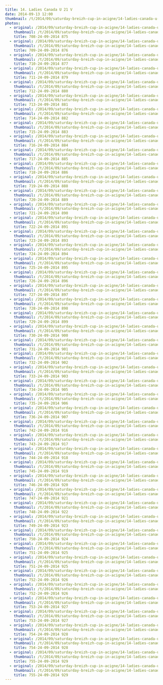 ```yaml
---
title: 14. Ladies Canada U 21 V 
date: 2014-09-13 12:00
thumbnail: /t/2014/09/saturday-breizh-cup-in-acigne/14-ladies-canada-u-21-v/708-24-09-2014-875.jpg
photos:
  - original: /2014/09/saturday-breizh-cup-in-acigne/14-ladies-canada-u-21-v/708-24-09-2014-875.jpg
    thumbnail: /t/2014/09/saturday-breizh-cup-in-acigne/14-ladies-canada-u-21-v/708-24-09-2014-875.jpg
    title: 708-24-09-2014 875
  - original: /2014/09/saturday-breizh-cup-in-acigne/14-ladies-canada-u-21-v/709-24-09-2014-876.jpg
    thumbnail: /t/2014/09/saturday-breizh-cup-in-acigne/14-ladies-canada-u-21-v/709-24-09-2014-876.jpg
    title: 709-24-09-2014 876
  - original: /2014/09/saturday-breizh-cup-in-acigne/14-ladies-canada-u-21-v/710-24-09-2014-877.jpg
    thumbnail: /t/2014/09/saturday-breizh-cup-in-acigne/14-ladies-canada-u-21-v/710-24-09-2014-877.jpg
    title: 710-24-09-2014 877
  - original: /2014/09/saturday-breizh-cup-in-acigne/14-ladies-canada-u-21-v/711-24-09-2014-879.jpg
    thumbnail: /t/2014/09/saturday-breizh-cup-in-acigne/14-ladies-canada-u-21-v/711-24-09-2014-879.jpg
    title: 711-24-09-2014 879
  - original: /2014/09/saturday-breizh-cup-in-acigne/14-ladies-canada-u-21-v/712-24-09-2014-880.jpg
    thumbnail: /t/2014/09/saturday-breizh-cup-in-acigne/14-ladies-canada-u-21-v/712-24-09-2014-880.jpg
    title: 712-24-09-2014 880
  - original: /2014/09/saturday-breizh-cup-in-acigne/14-ladies-canada-u-21-v/713-24-09-2014-881.jpg
    thumbnail: /t/2014/09/saturday-breizh-cup-in-acigne/14-ladies-canada-u-21-v/713-24-09-2014-881.jpg
    title: 713-24-09-2014 881
  - original: /2014/09/saturday-breizh-cup-in-acigne/14-ladies-canada-u-21-v/714-24-09-2014-882.jpg
    thumbnail: /t/2014/09/saturday-breizh-cup-in-acigne/14-ladies-canada-u-21-v/714-24-09-2014-882.jpg
    title: 714-24-09-2014 882
  - original: /2014/09/saturday-breizh-cup-in-acigne/14-ladies-canada-u-21-v/715-24-09-2014-883.jpg
    thumbnail: /t/2014/09/saturday-breizh-cup-in-acigne/14-ladies-canada-u-21-v/715-24-09-2014-883.jpg
    title: 715-24-09-2014 883
  - original: /2014/09/saturday-breizh-cup-in-acigne/14-ladies-canada-u-21-v/716-24-09-2014-884.jpg
    thumbnail: /t/2014/09/saturday-breizh-cup-in-acigne/14-ladies-canada-u-21-v/716-24-09-2014-884.jpg
    title: 716-24-09-2014 884
  - original: /2014/09/saturday-breizh-cup-in-acigne/14-ladies-canada-u-21-v/717-24-09-2014-885.jpg
    thumbnail: /t/2014/09/saturday-breizh-cup-in-acigne/14-ladies-canada-u-21-v/717-24-09-2014-885.jpg
    title: 717-24-09-2014 885
  - original: /2014/09/saturday-breizh-cup-in-acigne/14-ladies-canada-u-21-v/718-24-09-2014-886.jpg
    thumbnail: /t/2014/09/saturday-breizh-cup-in-acigne/14-ladies-canada-u-21-v/718-24-09-2014-886.jpg
    title: 718-24-09-2014 886
  - original: /2014/09/saturday-breizh-cup-in-acigne/14-ladies-canada-u-21-v/719-24-09-2014-888.jpg
    thumbnail: /t/2014/09/saturday-breizh-cup-in-acigne/14-ladies-canada-u-21-v/719-24-09-2014-888.jpg
    title: 719-24-09-2014 888
  - original: /2014/09/saturday-breizh-cup-in-acigne/14-ladies-canada-u-21-v/720-24-09-2014-889.jpg
    thumbnail: /t/2014/09/saturday-breizh-cup-in-acigne/14-ladies-canada-u-21-v/720-24-09-2014-889.jpg
    title: 720-24-09-2014 889
  - original: /2014/09/saturday-breizh-cup-in-acigne/14-ladies-canada-u-21-v/721-24-09-2014-890.jpg
    thumbnail: /t/2014/09/saturday-breizh-cup-in-acigne/14-ladies-canada-u-21-v/721-24-09-2014-890.jpg
    title: 721-24-09-2014 890
  - original: /2014/09/saturday-breizh-cup-in-acigne/14-ladies-canada-u-21-v/722-24-09-2014-891.jpg
    thumbnail: /t/2014/09/saturday-breizh-cup-in-acigne/14-ladies-canada-u-21-v/722-24-09-2014-891.jpg
    title: 722-24-09-2014 891
  - original: /2014/09/saturday-breizh-cup-in-acigne/14-ladies-canada-u-21-v/723-24-09-2014-893.jpg
    thumbnail: /t/2014/09/saturday-breizh-cup-in-acigne/14-ladies-canada-u-21-v/723-24-09-2014-893.jpg
    title: 723-24-09-2014 893
  - original: /2014/09/saturday-breizh-cup-in-acigne/14-ladies-canada-u-21-v/724-24-09-2014-894.jpg
    thumbnail: /t/2014/09/saturday-breizh-cup-in-acigne/14-ladies-canada-u-21-v/724-24-09-2014-894.jpg
    title: 724-24-09-2014 894
  - original: /2014/09/saturday-breizh-cup-in-acigne/14-ladies-canada-u-21-v/725-24-09-2014-895.jpg
    thumbnail: /t/2014/09/saturday-breizh-cup-in-acigne/14-ladies-canada-u-21-v/725-24-09-2014-895.jpg
    title: 725-24-09-2014 895
  - original: /2014/09/saturday-breizh-cup-in-acigne/14-ladies-canada-u-21-v/726-24-09-2014-896.jpg
    thumbnail: /t/2014/09/saturday-breizh-cup-in-acigne/14-ladies-canada-u-21-v/726-24-09-2014-896.jpg
    title: 726-24-09-2014 896
  - original: /2014/09/saturday-breizh-cup-in-acigne/14-ladies-canada-u-21-v/727-24-09-2014-897.jpg
    thumbnail: /t/2014/09/saturday-breizh-cup-in-acigne/14-ladies-canada-u-21-v/727-24-09-2014-897.jpg
    title: 727-24-09-2014 897
  - original: /2014/09/saturday-breizh-cup-in-acigne/14-ladies-canada-u-21-v/728-24-09-2014-898.jpg
    thumbnail: /t/2014/09/saturday-breizh-cup-in-acigne/14-ladies-canada-u-21-v/728-24-09-2014-898.jpg
    title: 728-24-09-2014 898
  - original: /2014/09/saturday-breizh-cup-in-acigne/14-ladies-canada-u-21-v/729-24-09-2014-899.jpg
    thumbnail: /t/2014/09/saturday-breizh-cup-in-acigne/14-ladies-canada-u-21-v/729-24-09-2014-899.jpg
    title: 729-24-09-2014 899
  - original: /2014/09/saturday-breizh-cup-in-acigne/14-ladies-canada-u-21-v/730-24-09-2014-900.jpg
    thumbnail: /t/2014/09/saturday-breizh-cup-in-acigne/14-ladies-canada-u-21-v/730-24-09-2014-900.jpg
    title: 730-24-09-2014 900
  - original: /2014/09/saturday-breizh-cup-in-acigne/14-ladies-canada-u-21-v/731-24-09-2014-901.jpg
    thumbnail: /t/2014/09/saturday-breizh-cup-in-acigne/14-ladies-canada-u-21-v/731-24-09-2014-901.jpg
    title: 731-24-09-2014 901
  - original: /2014/09/saturday-breizh-cup-in-acigne/14-ladies-canada-u-21-v/732-24-09-2014-902.jpg
    thumbnail: /t/2014/09/saturday-breizh-cup-in-acigne/14-ladies-canada-u-21-v/732-24-09-2014-902.jpg
    title: 732-24-09-2014 902
  - original: /2014/09/saturday-breizh-cup-in-acigne/14-ladies-canada-u-21-v/733-24-09-2014-903.jpg
    thumbnail: /t/2014/09/saturday-breizh-cup-in-acigne/14-ladies-canada-u-21-v/733-24-09-2014-903.jpg
    title: 733-24-09-2014 903
  - original: /2014/09/saturday-breizh-cup-in-acigne/14-ladies-canada-u-21-v/734-24-09-2014-905.jpg
    thumbnail: /t/2014/09/saturday-breizh-cup-in-acigne/14-ladies-canada-u-21-v/734-24-09-2014-905.jpg
    title: 734-24-09-2014 905
  - original: /2014/09/saturday-breizh-cup-in-acigne/14-ladies-canada-u-21-v/735-24-09-2014-906.jpg
    thumbnail: /t/2014/09/saturday-breizh-cup-in-acigne/14-ladies-canada-u-21-v/735-24-09-2014-906.jpg
    title: 735-24-09-2014 906
  - original: /2014/09/saturday-breizh-cup-in-acigne/14-ladies-canada-u-21-v/736-24-09-2014-907.jpg
    thumbnail: /t/2014/09/saturday-breizh-cup-in-acigne/14-ladies-canada-u-21-v/736-24-09-2014-907.jpg
    title: 736-24-09-2014 907
  - original: /2014/09/saturday-breizh-cup-in-acigne/14-ladies-canada-u-21-v/742-24-09-2014-916.jpg
    thumbnail: /t/2014/09/saturday-breizh-cup-in-acigne/14-ladies-canada-u-21-v/742-24-09-2014-916.jpg
    title: 742-24-09-2014 916
  - original: /2014/09/saturday-breizh-cup-in-acigne/14-ladies-canada-u-21-v/743-24-09-2014-917.jpg
    thumbnail: /t/2014/09/saturday-breizh-cup-in-acigne/14-ladies-canada-u-21-v/743-24-09-2014-917.jpg
    title: 743-24-09-2014 917
  - original: /2014/09/saturday-breizh-cup-in-acigne/14-ladies-canada-u-21-v/744-24-09-2014-918.jpg
    thumbnail: /t/2014/09/saturday-breizh-cup-in-acigne/14-ladies-canada-u-21-v/744-24-09-2014-918.jpg
    title: 744-24-09-2014 918
  - original: /2014/09/saturday-breizh-cup-in-acigne/14-ladies-canada-u-21-v/745-24-09-2014-919.jpg
    thumbnail: /t/2014/09/saturday-breizh-cup-in-acigne/14-ladies-canada-u-21-v/745-24-09-2014-919.jpg
    title: 745-24-09-2014 919
  - original: /2014/09/saturday-breizh-cup-in-acigne/14-ladies-canada-u-21-v/746-24-09-2014-920.jpg
    thumbnail: /t/2014/09/saturday-breizh-cup-in-acigne/14-ladies-canada-u-21-v/746-24-09-2014-920.jpg
    title: 746-24-09-2014 920
  - original: /2014/09/saturday-breizh-cup-in-acigne/14-ladies-canada-u-21-v/747-24-09-2014-921.jpg
    thumbnail: /t/2014/09/saturday-breizh-cup-in-acigne/14-ladies-canada-u-21-v/747-24-09-2014-921.jpg
    title: 747-24-09-2014 921
  - original: /2014/09/saturday-breizh-cup-in-acigne/14-ladies-canada-u-21-v/748-24-09-2014-922.jpg
    thumbnail: /t/2014/09/saturday-breizh-cup-in-acigne/14-ladies-canada-u-21-v/748-24-09-2014-922.jpg
    title: 748-24-09-2014 922
  - original: /2014/09/saturday-breizh-cup-in-acigne/14-ladies-canada-u-21-v/749-24-09-2014-923.jpg
    thumbnail: /t/2014/09/saturday-breizh-cup-in-acigne/14-ladies-canada-u-21-v/749-24-09-2014-923.jpg
    title: 749-24-09-2014 923
  - original: /2014/09/saturday-breizh-cup-in-acigne/14-ladies-canada-u-21-v/750-24-09-2014-924.jpg
    thumbnail: /t/2014/09/saturday-breizh-cup-in-acigne/14-ladies-canada-u-21-v/750-24-09-2014-924.jpg
    title: 750-24-09-2014 924
  - original: /2014/09/saturday-breizh-cup-in-acigne/14-ladies-canada-u-21-v/751-24-09-2014-925_1410812940.jpg
    thumbnail: /t/2014/09/saturday-breizh-cup-in-acigne/14-ladies-canada-u-21-v/751-24-09-2014-925_1410812940.jpg
    title: 751-24-09-2014 925
  - original: /2014/09/saturday-breizh-cup-in-acigne/14-ladies-canada-u-21-v/751-24-09-2014-925.jpg
    thumbnail: /t/2014/09/saturday-breizh-cup-in-acigne/14-ladies-canada-u-21-v/751-24-09-2014-925.jpg
    title: 751-24-09-2014 925
  - original: /2014/09/saturday-breizh-cup-in-acigne/14-ladies-canada-u-21-v/752-24-09-2014-926_1410812940.jpg
    thumbnail: /t/2014/09/saturday-breizh-cup-in-acigne/14-ladies-canada-u-21-v/752-24-09-2014-926_1410812940.jpg
    title: 752-24-09-2014 926
  - original: /2014/09/saturday-breizh-cup-in-acigne/14-ladies-canada-u-21-v/752-24-09-2014-926.jpg
    thumbnail: /t/2014/09/saturday-breizh-cup-in-acigne/14-ladies-canada-u-21-v/752-24-09-2014-926.jpg
    title: 752-24-09-2014 926
  - original: /2014/09/saturday-breizh-cup-in-acigne/14-ladies-canada-u-21-v/753-24-09-2014-927_1410812941.jpg
    thumbnail: /t/2014/09/saturday-breizh-cup-in-acigne/14-ladies-canada-u-21-v/753-24-09-2014-927_1410812941.jpg
    title: 753-24-09-2014 927
  - original: /2014/09/saturday-breizh-cup-in-acigne/14-ladies-canada-u-21-v/753-24-09-2014-927.jpg
    thumbnail: /t/2014/09/saturday-breizh-cup-in-acigne/14-ladies-canada-u-21-v/753-24-09-2014-927.jpg
    title: 753-24-09-2014 927
  - original: /2014/09/saturday-breizh-cup-in-acigne/14-ladies-canada-u-21-v/754-24-09-2014-928_1410812941.jpg
    thumbnail: /t/2014/09/saturday-breizh-cup-in-acigne/14-ladies-canada-u-21-v/754-24-09-2014-928_1410812941.jpg
    title: 754-24-09-2014 928
  - original: /2014/09/saturday-breizh-cup-in-acigne/14-ladies-canada-u-21-v/754-24-09-2014-928.jpg
    thumbnail: /t/2014/09/saturday-breizh-cup-in-acigne/14-ladies-canada-u-21-v/754-24-09-2014-928.jpg
    title: 754-24-09-2014 928
  - original: /2014/09/saturday-breizh-cup-in-acigne/14-ladies-canada-u-21-v/755-24-09-2014-929_1410812941.jpg
    thumbnail: /t/2014/09/saturday-breizh-cup-in-acigne/14-ladies-canada-u-21-v/755-24-09-2014-929_1410812941.jpg
    title: 755-24-09-2014 929
  - original: /2014/09/saturday-breizh-cup-in-acigne/14-ladies-canada-u-21-v/755-24-09-2014-929.jpg
    thumbnail: /t/2014/09/saturday-breizh-cup-in-acigne/14-ladies-canada-u-21-v/755-24-09-2014-929.jpg
    title: 755-24-09-2014 929
---
```

